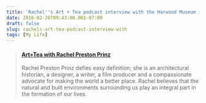 ```yaml
---
title: 'Rachel''s Art + Tea podcast interview with the Harwood Museum in Taos'
date: 2016-02-26T09:43:00.001-07:00
draft: false
slug: rachels-art-tea-podcast-interview-with
tags: [My Life]
---
```


> #### [Art+Tea with Rachel Preston Prinz](https://artplustea.wordpress.com/2015/12/22/rachel-preston-prinz/)
> 
> Rachel Preston Prinz defies easy definition; she is an architectural historian, a designer, a writer, a film producer and a compassionate advocate for making the world a better place. Rachel believes that the natural and built environments surrounding us play an integral part in the formation of our lives.
